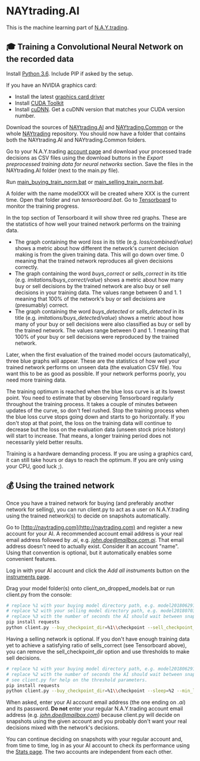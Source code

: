 # NAYtrading.AI #
This is the machine learning part of [N.A.Y.trading](/../../).

## :mortar_board: Training a Convolutional Neural Network on the recorded data ##

Install [Python 3.6](https://www.python.org/downloads/release/python-366/). Include PIP if asked by the setup.

If you have an NVIDIA graphics card:
- Install the latest [graphics card driver](https://www.nvidia.com/Download/index.aspx?lang=en-us)
- Install [CUDA Toolkit](https://developer.nvidia.com/cuda-downloads)
- Install [cuDNN](https://developer.nvidia.com/cudnn). Get a cuDNN version that matches your CUDA version number.

Download the sources of [NAYtrading.AI](/NAYtrading.AI) and [NAYtrading.Common](/NAYtrading.Common) or the whole [NAYtrading](/../../) repository. You should now have a folder that contains both the NAYtrading.AI and NAYtrading.Common folders.

Go to your N.A.Y.trading [account page](http://naytrading.com/manage) and download your processed trade decisions as CSV files using the download buttons in the *Export preprocessed training data for neural networks* section.
Save the files in the NAYtrading.AI folder (next to the main.py file).

Run [main_buying_train_norm.bat](main_buying_train_norm.bat) or [main_selling_train_norm.bat](main_selling_train_norm.bat).

A folder with the name modelXXX will be created where XXX is the current time. Open that folder and run *tensorboard.bat*. Go to [Tensorboard](http://localhost:6006/#scalars&run=log%5Ctrain&_smoothingWeight=0&tagFilter=%5Eloss%24%7C%5Eloss%2Fcombined%7C(buy%7Csell)s_detected%7C(buy%7Csell)s_correct&_ignoreYOutliers=false) to monitor the training progress.

In the top section of Tensorboard it will show three red graphs. These are the statistics of how well your trained network performs on the training data.
- The graph containing the word *loss* in its title (e.g. *loss/combined/value*) shows a metric about how different the network's current decision making is from the given training data. This will go down over time. 0 meaning that the trained network reproduces all given decisions correctly.
- The graph containing the word *buys_correct* or *sells_correct* in its title (e.g. *imitations/buys_correct/value*) shows a metric about how many buy or sell decisions by the trained network are also buy or sell decisions in your training data. The values range between 0 and 1. 1 meaning that 100% of the network's buy or sell decisions are (presumably) correct.
- The graph containing the word *buys_detected* or *sells_detected* in its title (e.g. *imitations/buys_detected/value*) shows a metric about how many of your buy or sell decisions were also classified as buy or sell by the trained network. The values range between 0 and 1. 1 meaning that 100% of your buy or sell decisions were reproduced by the trained network.

Later, when the first evaluation of the trained model occurs (automatically), three blue graphs will appear. These are the statistics of how well your trained network performs on unseen data (the evaluation CSV file). You want this to be as good as possible. If your network performs poorly, you need more training data.

The training optimum is reached when the blue loss curve is at its lowest point. You need to estimate that by observing Tensorboard regularly throughout the training process. It takes a couple of minutes between updates of the curve, so don't feel rushed. Stop the training process when the blue loss curve stops going down and starts to go horizontally. If you don't stop at that point, the loss on the training data will continue to decrease but the loss on the evaluation data (unseen stock price history) will start to increase. That means, a longer training period does not necessarily yield better results.

Training is a hardware demanding process. If you are using a graphics card, it can still take hours or days to reach the optimum. If you are only using your CPU, good luck ;).

## :moneybag: Using the trained network ##

Once you have a trained network for buying (and preferably another network for selling), you can run client.py to act as a user on N.A.Y.trading using the trained network(s) to decide on snapshots automatically. 

Go to [http://naytrading.com](http://naytrading.com) and register a new account for your AI. A recommended account email address is your real email address followed by *.ai*, e.g. *john.doe@mailbox.com.ai*. That email address doesn't need to actually exist. Consider it an account "name". Using that convention is optional, but it automatically enables some convenient features.

Log in with your AI account and click the *Add all instruments* button on the [instruments page](http://naytrading.com/app/#!/instruments).

Drag your model folder(s) onto client_on_dropped_models.bat or run client.py from the console:

```sh
# replace %1 with your buying model directory path, e.g. model20180629121604
# replace %2 with your selling model directory path, e.g. model20180703114329
# replace %3 with the number of seconds the AI should wait between snapshots, e.g. 30
pip install requests
python client.py --buy_checkpoint_dir=%1\\checkpoint --sell_checkpoint_dir=%2\\checkpoint --sleep=%3
```

Having a selling network is optional. If you don't have enough training data yet to achieve a satisfying ratio of sells_correct (see Tensorboard above), you can remove the sell_checkpoint_dir option and use thresholds to make sell decisions.
```sh
# replace %1 with your buying model directory path, e.g. model20180629121604
# replace %2 with the number of seconds the AI should wait between snapshots, e.g. 30
# see client.py for help on the threshold parameters.
pip install requests
python client.py --buy_checkpoint_dir=%1\\checkpoint --sleep=%2 --min_loss=0.1 --min_gain=0.04 --max_loss=0.3 --max_gain=0.15 --sell_at_max_factor=1
```

When asked, enter your AI account email address (the one ending on *.ai*) and its password. **Do not** enter your regular N.A.Y.trading account email address (e.g. *john.doe@mailbox.com*) because client.py will decide on snapshots using the given account and you probably don't want your real decisions mixed with the network's decisions.

You can continue deciding on snapshots with your regular account and, from time to time, log in as your AI account to check its performance using the [Stats page](http://naytrading.com/app/#!/stats). The two accounts are independent from each other.
